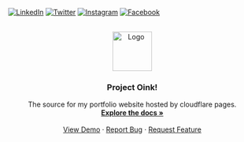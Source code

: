 [![LinkedIn][linkedin-shield]][linkedin-url]
[![Twitter][twitter-shield]][twitter-url]
[![Instagram][instagram-shield]][instagram-url]
[![Facebook][facebook-shield]][facebook-url]


<!-- PROJECT LOGO -->
<br/>
<div align="center">

  <a href="https://github.com/asa-masterson/project-oink">
    <img src="https://pigsare.pink/assets/openmoji-pig.svg" alt="Logo" width="80" height="80">
  </a>

<h3 align="center">Project Oink!</h3>

  <p align="center">
    The source for my portfolio website hosted by cloudflare pages.
    <br/>
    <a href="https://github.com/asa-masterson/project-oink"><strong>Explore the docs »</strong></a>
    <br/>
    <br/>
    <a href="https://pigsare.pink">View Demo</a>
    ·
    <a href="https://github.com/asa-masterson/project-oink/issues">Report Bug</a>
    ·
    <a href="https://github.com/asa-masterson/project-oink/issues">Request Feature</a>
  </p>
</div>

<!-- MARKDOWN LINKS & IMAGES -->
<!-- https://www.markdownguide.org/basic-syntax/#reference-style-links -->

[linkedin-shield]: https://img.shields.io/badge/LinkedIn-0077B5?style=for-the-badge&logo=linkedin&logoColor=white
[linkedin-url]: https://linkedin.com/in/linkedin_username

[twitter-shield]: https://img.shields.io/badge/Twitter-1DA1F2?style=for-the-badge&logo=twitter&logoColor=white
[twitter-url]: https://linkedin.com/in/linkedin_username

[instagram-shield]: https://img.shields.io/badge/Instagram-E4405F?style=for-the-badge&logo=instagram&logoColor=white
[instagram-url]: https://linkedin.com/in/linkedin_username

[facebook-shield]: https://img.shields.io/badge/Facebook-1877F2?style=for-the-badge&logo=facebook&logoColor=white
[facebook-url]: https://linkedin.com/in/linkedin_username